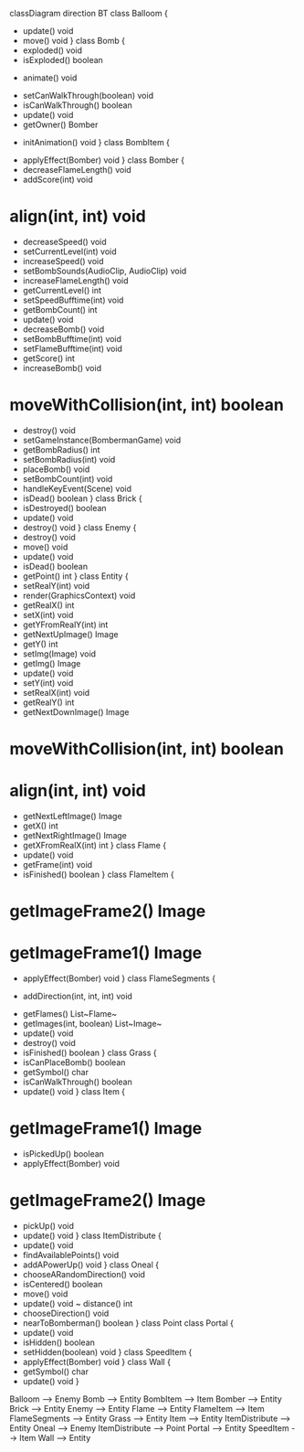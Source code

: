 classDiagram
direction BT
class Balloom {
  + update() void
  + move() void
}
class Bomb {
  + exploded() void
  + isExploded() boolean
  - animate() void
  + setCanWalkThrough(boolean) void
  + isCanWalkThrough() boolean
  + update() void
  + getOwner() Bomber
  - initAnimation() void
}
class BombItem {
  + applyEffect(Bomber) void
}
class Bomber {
  + decreaseFlameLength() void
  + addScore(int) void
  # align(int, int) void
  + decreaseSpeed() void
  + setCurrentLevel(int) void
  + increaseSpeed() void
  + setBombSounds(AudioClip, AudioClip) void
  + increaseFlameLength() void
  + getCurrentLevel() int
  + setSpeedBufftime(int) void
  + getBombCount() int
  + update() void
  + decreaseBomb() void
  + setBombBufftime(int) void
  + setFlameBufftime(int) void
  + getScore() int
  + increaseBomb() void
  # moveWithCollision(int, int) boolean
  + destroy() void
  + setGameInstance(BombermanGame) void
  + getBombRadius() int
  + setBombRadius(int) void
  + placeBomb() void
  + setBombCount(int) void
  + handleKeyEvent(Scene) void
  + isDead() boolean
}
class Brick {
  + isDestroyed() boolean
  + update() void
  + destroy() void
}
class Enemy {
  + destroy() void
  + move() void
  + update() void
  + isDead() boolean
  + getPoint() int
}
class Entity {
  + setRealY(int) void
  + render(GraphicsContext) void
  + getRealX() int
  + setX(int) void
  + getYFromRealY(int) int
  + getNextUpImage() Image
  + getY() int
  + setImg(Image) void
  + getImg() Image
  + update() void
  + setY(int) void
  + setRealX(int) void
  + getRealY() int
  + getNextDownImage() Image
  # moveWithCollision(int, int) boolean
  # align(int, int) void
  + getNextLeftImage() Image
  + getX() int
  + getNextRightImage() Image
  + getXFromRealX(int) int
}
class Flame {
  + update() void
  + getFrame(int) void
  + isFinished() boolean
}
class FlameItem {
  # getImageFrame2() Image
  # getImageFrame1() Image
  + applyEffect(Bomber) void
}
class FlameSegments {
  - addDirection(int, int, int) void
  + getFlames() List~Flame~
  + getImages(int, boolean) List~Image~
  + update() void
  + destroy() void
  + isFinished() boolean
}
class Grass {
  + isCanPlaceBomb() boolean
  + getSymbol() char
  + isCanWalkThrough() boolean
  + update() void
}
class Item {
  # getImageFrame1() Image
  + isPickedUp() boolean
  + applyEffect(Bomber) void
  # getImageFrame2() Image
  + pickUp() void
  + update() void
}
class ItemDistribute {
  + update() void
  + findAvailablePoints() void
  + addAPowerUp() void
}
class Oneal {
  + chooseARandomDirection() void
  + isCentered() boolean
  + move() void
  + update() void
  ~ distance() int
  + chooseDirection() void
  + nearToBomberman() boolean
}
class Point
class Portal {
  + update() void
  + isHidden() boolean
  + setHidden(boolean) void
}
class SpeedItem {
  + applyEffect(Bomber) void
}
class Wall {
  + getSymbol() char
  + update() void
}

Balloom  -->  Enemy 
Bomb  -->  Entity 
BombItem  -->  Item 
Bomber  -->  Entity 
Brick  -->  Entity 
Enemy  -->  Entity 
Flame  -->  Entity 
FlameItem  -->  Item 
FlameSegments  -->  Entity 
Grass  -->  Entity 
Item  -->  Entity 
ItemDistribute  -->  Entity 
Oneal  -->  Enemy 
ItemDistribute  -->  Point 
Portal  -->  Entity 
SpeedItem  -->  Item 
Wall  -->  Entity 
